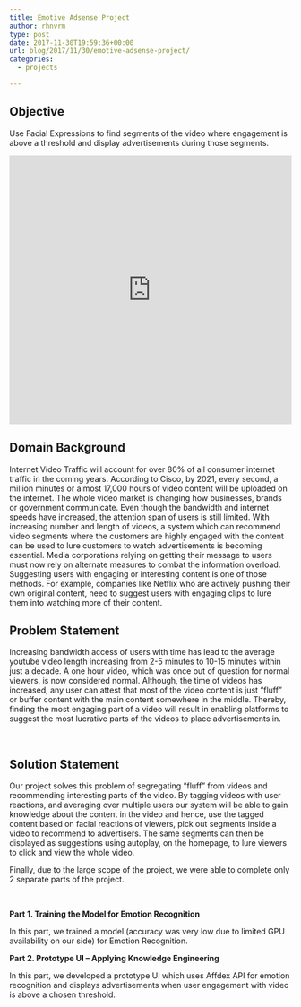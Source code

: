 ```yaml
---
title: Emotive Adsense Project
author: rhnvrm
type: post
date: 2017-11-30T19:59:36+00:00
url: blog/2017/11/30/emotive-adsense-project/
categories:
  - projects

---
```


## Objective

Use Facial Expressions to find segments of the video where engagement is above a threshold and display advertisements during those segments.

<iframe width="100%" height="480" src="https://www.youtube.com/embed/RnUbnOvWobI" frameborder="0" allow="accelerometer; autoplay; encrypted-media; gyroscope; picture-in-picture" allowfullscreen></iframe>

## Domain Background

Internet Video Traffic will account for over 80% of all consumer internet traffic in the coming years. According to Cisco, by 2021, every second, a million minutes or almost 17,000 hours of video content will be uploaded on the internet. The whole video market is changing how businesses, brands or government communicate. Even though the bandwidth and internet speeds have increased, the attention span of users is still limited. With increasing number and length of videos, a system which can recommend video segments where the customers are highly engaged with the content can be used to lure customers to watch advertisements is becoming essential. Media corporations relying on getting their message to users must now rely on alternate measures to combat the information overload. Suggesting users with engaging or interesting content is one of those methods. For example, companies like Netflix who are actively pushing their own original content, need to suggest users with engaging clips to lure them into watching more of their content.

## Problem Statement

Increasing bandwidth access of users with time has lead to the average youtube video length increasing from 2-5 minutes to 10-15 minutes within just a decade. A one hour video, which was once out of question for normal viewers, is now considered normal. Although, the time of videos has increased, any user can attest that most of the video content is just “fluff” or buffer content with the main content somewhere in the middle. Thereby, finding the most engaging part of a video will result in enabling platforms to suggest the most lucrative parts of the videos to place advertisements in.

&nbsp;

## 

## Solution Statement

Our project solves this problem of segregating “fluff” from videos and recommending interesting parts of the video. By tagging videos with user reactions, and averaging over multiple users our system will be able to gain knowledge about the content in the video and hence, use the tagged content based on facial reactions of viewers, pick out segments inside a video to recommend to advertisers. The same segments can then be displayed as suggestions using autoplay, on the homepage, to lure viewers to click and view the whole video.

Finally, due to the large scope of the project, we were able to complete only 2 separate parts of the project.

&nbsp;

**Part 1. Training the Model for Emotion Recognition**

In this part, we trained a model (accuracy was very low due to limited GPU availability on our side) for Emotion Recognition.

**Part 2. Prototype UI &#8211; Applying Knowledge Engineering**

In this part, we developed a prototype UI which uses Affdex API for emotion recognition and displays advertisements when user engagement with video is above a chosen threshold.